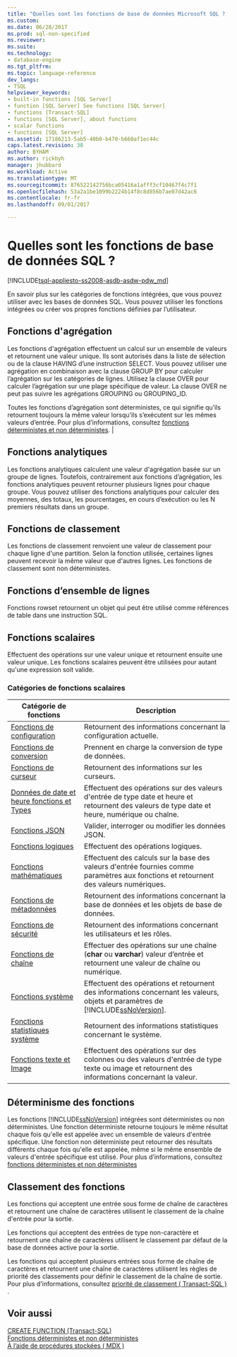 ```yaml
---
title: "Quelles sont les fonctions de base de données Microsoft SQL ? | Microsoft Docs"
ms.custom: 
ms.date: 06/28/2017
ms.prod: sql-non-specified
ms.reviewer: 
ms.suite: 
ms.technology:
- database-engine
ms.tgt_pltfrm: 
ms.topic: language-reference
dev_langs:
- TSQL
helpviewer_keywords:
- built-in functions [SQL Server]
- function [SQL Server] See functions [SQL Server]
- functions [Transact-SQL]
- functions [SQL Server], about functions
- scalar functions
- functions [SQL Server]
ms.assetid: 17186213-5ab5-40b0-b470-b660af1ec44c
caps.latest.revision: 38
author: BYHAM
ms.author: rickbyh
manager: jhubbard
ms.workload: Active
ms.translationtype: MT
ms.sourcegitcommit: 876522142756bca05416a1afff3cf10467f4c7f1
ms.openlocfilehash: 53a2a1be1099b2224b14f8c8d856b7ae07d42ac6
ms.contentlocale: fr-fr
ms.lasthandoff: 09/01/2017

---
```

# <a name="what-are-the-sql-database-functions"></a>Quelles sont les fonctions de base de données SQL ?
[!INCLUDE[tsql-appliesto-ss2008-asdb-asdw-pdw_md](../../includes/tsql-appliesto-ss2008-asdb-asdw-pdw-md.md)]

En savoir plus sur les catégories de fonctions intégrées, que vous pouvez utiliser avec les bases de données SQL. Vous pouvez utiliser les fonctions intégrées ou créer vos propres fonctions définies par l’utilisateur.
  
## <a name="aggregate-functions"></a>Fonctions d'agrégation

Les fonctions d'agrégation effectuent un calcul sur un ensemble de valeurs et retournent une valeur unique. Ils sont autorisés dans la liste de sélection ou de la clause HAVING d’une instruction SELECT. Vous pouvez utiliser une agrégation en combinaison avec la clause GROUP BY pour calculer l’agrégation sur les catégories de lignes. Utilisez la clause OVER pour calculer l’agrégation sur une plage spécifique de valeur. La clause OVER ne peut pas suivre les agrégations GROUPING ou GROUPING_ID.

Toutes les fonctions d’agrégation sont déterministes, ce qui signifie qu’ils retournent toujours la même valeur lorsqu’ils s’exécutent sur les mêmes valeurs d’entrée. Pour plus d’informations, consultez [fonctions déterministes et non déterministes](../../relational-databases/user-defined-functions/deterministic-and-nondeterministic-functions.md). |

## <a name="analytic-functions"></a>Fonctions analytiques
Les fonctions analytiques calculent une valeur d'agrégation basée sur un groupe de lignes. Toutefois, contrairement aux fonctions d’agrégation, les fonctions analytiques peuvent retourner plusieurs lignes pour chaque groupe. Vous pouvez utiliser des fonctions analytiques pour calculer des moyennes, des totaux, les pourcentages, en cours d’exécution ou les N premiers résultats dans un groupe.

## <a name="ranking-functions"></a>Fonctions de classement
Les fonctions de classement renvoient une valeur de classement pour chaque ligne d'une partition. Selon la fonction utilisée, certaines lignes peuvent recevoir la même valeur que d'autres lignes. Les fonctions de classement sont non déterministes.

## <a name="rowset-functions"></a>Fonctions d’ensemble de lignes
Fonctions rowset retournent un objet qui peut être utilisé comme références de table dans une instruction SQL.

## <a name="scalar-functions"></a>Fonctions scalaires
Effectuent des opérations sur une valeur unique et retournent ensuite une valeur unique. Les fonctions scalaires peuvent être utilisées pour autant qu'une expression soit valide.

### <a name="categories-of-scalar-functions"></a>Catégories de fonctions scalaires
  
|Catégorie de fonctions| Description|  
|-----------------------|-----------------|  
|[Fonctions de configuration](configuration-functions-transact-sql.md)|Retournent des informations concernant la configuration actuelle.|  
|[Fonctions de conversion](conversion-functions-transact-sql.md)|Prennent en charge la conversion de type de données.|  
|[Fonctions de curseur](cursor-functions-transact-sql.md)|Retournent des informations sur les curseurs.|  
|[Données de date et heure fonctions et Types](date-and-time-data-types-and-functions-transact-sql.md)|Effectuent des opérations sur des valeurs d'entrée de type date et heure et retournent des valeurs de type date et heure, numérique ou chaîne.|  
|[Fonctions JSON](json-functions-transact-sql.md)|Valider, interroger ou modifier les données JSON.|  
|[Fonctions logiques](http://msdn.microsoft.com/library/5b2b4546-951b-462d-91d5-e41fc5acd6f9)|Effectuent des opérations logiques.|  
|[Fonctions mathématiques](mathematical-functions-transact-sql.md)|Effectuent des calculs sur la base des valeurs d'entrée fournies comme paramètres aux fonctions et retournent des valeurs numériques.|  
|[Fonctions de métadonnées](metadata-functions-transact-sql.md)|Retournent des informations concernant la base de données et les objets de base de données.|  
|[Fonctions de sécurité](security-functions-transact-sql.md)|Retournent des informations concernant les utilisateurs et les rôles.|  
|[Fonctions de chaîne](string-functions-transact-sql.md)|Effectuer des opérations sur une chaîne (**char** ou **varchar**) valeur d’entrée et retournent une valeur de chaîne ou numérique.|  
|[Fonctions système](../../relational-databases/system-functions/system-functions-for-transact-sql.md)|Effectuent des opérations et retournent des informations concernant les valeurs, objets et paramètres de [!INCLUDE[ssNoVersion](../../includes/ssnoversion-md.md)].|  
|[Fonctions statistiques système](system-statistical-functions-transact-sql.md)|Retournent des informations statistiques concernant le système.|  
|[Fonctions texte et Image](http://msdn.microsoft.com/library/b9c70488-1bf5-4068-a003-e548ccbc5199)|Effectuent des opérations sur des colonnes ou des valeurs d'entrée de type texte ou image et retournent des informations concernant la valeur.|  
  
## <a name="function-determinism"></a>Déterminisme des fonctions  
 Les fonctions [!INCLUDE[ssNoVersion](../../includes/ssnoversion-md.md)] intégrées sont déterministes ou non déterministes. Une fonction déterministe retourne toujours le même résultat chaque fois qu'elle est appelée avec un ensemble de valeurs d'entrée spécifique. Une fonction non déterministe peut retourner des résultats différents chaque fois qu'elle est appelée, même si le même ensemble de valeurs d'entrée spécifique est utilisé. Pour plus d’informations, consultez [fonctions déterministes et non déterministes](../../relational-databases/user-defined-functions/deterministic-and-nondeterministic-functions.md)  
  
## <a name="function-collation"></a>Classement des fonctions  
 Les fonctions qui acceptent une entrée sous forme de chaîne de caractères et retournent une chaîne de caractères utilisent le classement de la chaîne d'entrée pour la sortie.  
  
 Les fonctions qui acceptent des entrées de type non-caractère et retournent une chaîne de caractères utilisent le classement par défaut de la base de données active pour la sortie.  
  
 Les fonctions qui acceptent plusieurs entrées sous forme de chaîne de caractères et retournent une chaîne de caractères utilisent les règles de priorité des classements pour définir le classement de la chaîne de sortie. Pour plus d’informations, consultez [priorité de classement &#40; Transact-SQL &#41; ](../../t-sql/statements/collation-precedence-transact-sql.md).  
  
## <a name="see-also"></a>Voir aussi  
 [CREATE FUNCTION &#40;Transact-SQL&#41;](../../t-sql/statements/create-function-transact-sql.md)   
 [Fonctions déterministes et non déterministes](../../relational-databases/user-defined-functions/deterministic-and-nondeterministic-functions.md)   
 [À l’aide de procédures stockées &#40; MDX &#41;](../../mdx/using-stored-procedures-mdx.md)  
  
  

